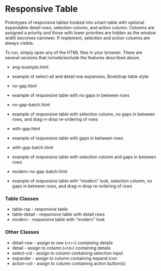# Responsive Table

Prototypes of responsive tables hooked into smart-table with optional expandable detail rows, selection column, and action column. Columns are assigned a priority and those with lower priorities are hidden as the window width becomes narrower. If implement, selection and action columns are always visible.

To run, simply open any of the HTML files in your browser. There are several versions that include/exclude the features described above.

* ang-example.html
 - example of select-all and detail row expansion, Bootstrap table style
* no-gap.html
 - example of responsive table with no gaps in between rows
* no-gap-batch.html
 - example of responsive table with selection column, no gaps in between rows, and drag-n-drop re-ordering of rows
* with-gap.html
 - example of responsive table with gaps in between rows
* with-gap-batch.html
 - example of responsive table with selection column and gaps in between rows
* modern-no-gap-batch.html
 - example of responsive table with "modern" look, selection column, no gaps in between rows, and drag-n-drop re-ordering of rows

### Table Classes
* table-rsp - responsive table
* table-detail - responsive table with detail rows
* modern - responsive table with "modern" look

### Other Classes
* detail-row - assign to row (`<tr>`) containing details
* detail - assign to column (`<td>`) containing details
* select-col - assign to column containing selection input
* expander - assign to column containing expand icon
* action-col - assign to column containing action button(s)
